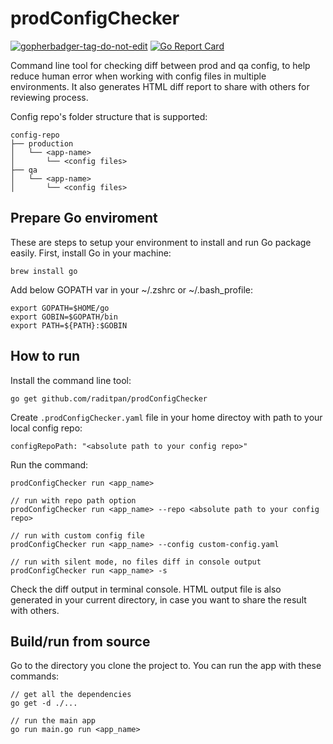 # prodConfigChecker

<a href='https://github.com/jpoles1/gopherbadger' target='_blank'>![gopherbadger-tag-do-not-edit](https://img.shields.io/badge/Go%20Coverage-90%25-brightgreen.svg?longCache=true&style=flat)</a>
[![Go Report Card](https://goreportcard.com/badge/github.com/raditpan/prodConfigChecker)](https://goreportcard.com/report/github.com/raditpan/prodConfigChecker)

Command line tool for checking diff between prod and qa config, to help reduce human error when working with config files in multiple environments. It also generates HTML diff report to share with others for reviewing process.

Config repo's folder structure that is supported:
```
config-repo
├── production
│   └── <app-name>
│       └── <config files>
├── qa
│   └── <app-name>
│       └── <config files>
```

## Prepare Go enviroment
These are steps to setup your environment to install and run Go package easily.
First, install Go in your machine:
```
brew install go
```

Add below GOPATH var in your ~/.zshrc or ~/.bash_profile:
```
export GOPATH=$HOME/go
export GOBIN=$GOPATH/bin
export PATH=${PATH}:$GOBIN
```

## How to run
Install the command line tool:
```
go get github.com/raditpan/prodConfigChecker
```


Create `.prodConfigChecker.yaml` file in your home directoy with path to your local config repo:
```
configRepoPath: "<absolute path to your config repo>"
```

Run the command:

```
prodConfigChecker run <app_name>

// run with repo path option
prodConfigChecker run <app_name> --repo <absolute path to your config repo>

// run with custom config file
prodConfigChecker run <app_name> --config custom-config.yaml

// run with silent mode, no files diff in console output
prodConfigChecker run <app_name> -s
```

Check the diff output in terminal console. HTML output file is also generated in your current directory, in case you want to share the result with others.

## Build/run from source

Go to the directory you clone the project to. You can run the app with these commands:
```
// get all the dependencies
go get -d ./...

// run the main app
go run main.go run <app_name>
```